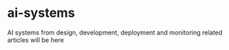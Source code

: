 # ai-systems
AI systems from design, development, deployment and monitoring related articles will be here
